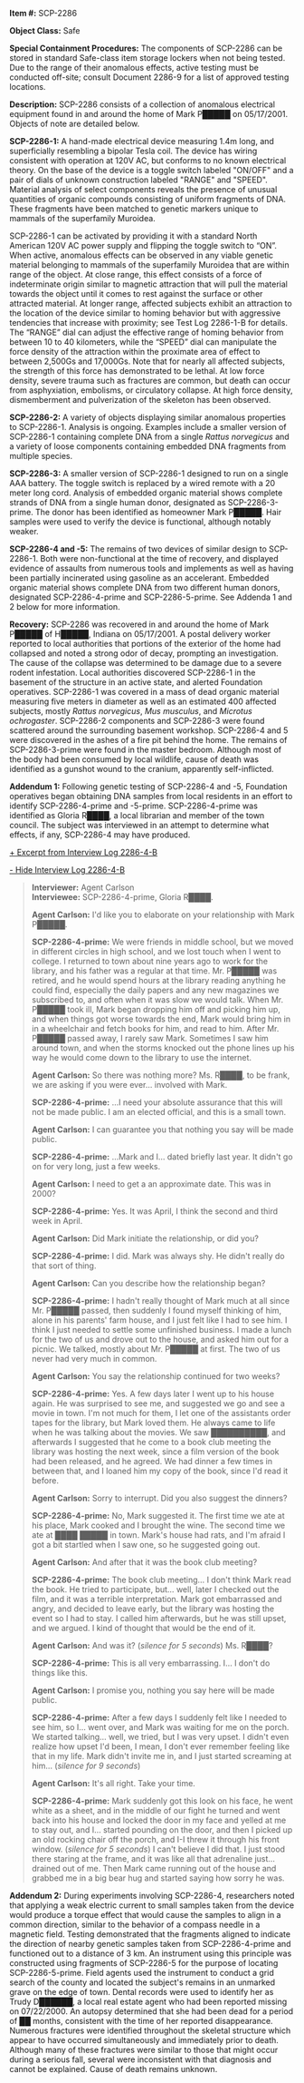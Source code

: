 **Item #:** SCP-2286

**Object Class:** Safe

**Special Containment Procedures:** The components of SCP-2286 can be stored in standard Safe-class item storage lockers when not being tested. Due to the range of their anomalous effects, active testing must be conducted off-site; consult Document 2286-9 for a list of approved testing locations.

**Description:** SCP-2286 consists of a collection of anomalous electrical equipment found in and around the home of Mark P█████ on 05/17/2001. Objects of note are detailed below.

**SCP-2286-1:** A hand-made electrical device measuring 1.4m long, and superficially resembling a bipolar Tesla coil. The device has wiring consistent with operation at 120V AC, but conforms to no known electrical theory. On the base of the device is a toggle switch labeled "ON/OFF" and a pair of dials of unknown construction labeled "RANGE" and "SPEED". Material analysis of select components reveals the presence of unusual quantities of organic compounds consisting of uniform fragments of DNA. These fragments have been matched to genetic markers unique to mammals of the superfamily Muroidea.

SCP-2286-1 can be activated by providing it with a standard North American 120V AC power supply and flipping the toggle switch to “ON”. When active, anomalous effects can be observed in any viable genetic material belonging to mammals of the superfamily Muroidea that are within range of the object. At close range, this effect consists of a force of indeterminate origin similar to magnetic attraction that will pull the material towards the object until it comes to rest against the surface or other attracted material. At longer range, affected subjects exhibit an attraction to the location of the device similar to homing behavior but with aggressive tendencies that increase with proximity; see Test Log 2286-1-B for details. The “RANGE” dial can adjust the effective range of homing behavior from between 10 to 40 kilometers, while the “SPEED” dial can manipulate the force density of the attraction within the proximate area of effect to between 2,500Gs and 17,000Gs. Note that for nearly all affected subjects, the strength of this force has demonstrated to be lethal. At low force density, severe trauma such as fractures are common, but death can occur from asphyxiation, embolisms, or circulatory collapse. At high force density, dismemberment and pulverization of the skeleton has been observed.

**SCP-2286-2:** A variety of objects displaying similar anomalous properties to SCP-2286-1. Analysis is ongoing. Examples include a smaller version of SCP-2286-1 containing complete DNA from a single _Rattus norvegicus_ and a variety of loose components containing embedded DNA fragments from multiple species.

**SCP-2286-3:** A smaller version of SCP-2286-1 designed to run on a single AAA battery. The toggle switch is replaced by a wired remote with a 20 meter long cord. Analysis of embedded organic material shows complete strands of DNA from a single human donor, designated as SCP-2286-3-prime. The donor has been identified as homeowner Mark P█████. Hair samples were used to verify the device is functional, although notably weaker.

**SCP-2286-4 and -5:** The remains of two devices of similar design to SCP-2286-1. Both were non-functional at the time of recovery, and displayed evidence of assaults from numerous tools and implements as well as having been partially incinerated using gasoline as an accelerant. Embedded organic material shows complete DNA from two different human donors, designated SCP-2286-4-prime and SCP-2286-5-prime. See Addenda 1 and 2 below for more information.

**Recovery:** SCP-2286 was recovered in and around the home of Mark P█████ of H█████, Indiana on 05/17/2001. A postal delivery worker reported to local authorities that portions of the exterior of the home had collapsed and noted a strong odor of decay, prompting an investigation. The cause of the collapse was determined to be damage due to a severe rodent infestation. Local authorities discovered SCP-2286-1 in the basement of the structure in an active state, and alerted Foundation operatives. SCP-2286-1 was covered in a mass of dead organic material measuring five meters in diameter as well as an estimated 400 affected subjects, mostly _Rattus norvegicus_, _Mus musculus_, and _Microtus ochrogaster_. SCP-2286-2 components and SCP-2286-3 were found scattered around the surrounding basement workshop. SCP-2286-4 and 5 were discovered in the ashes of a fire pit behind the home. The remains of SCP-2286-3-prime were found in the master bedroom. Although most of the body had been consumed by local wildlife, cause of death was identified as a gunshot wound to the cranium, apparently self-inflicted.

**Addendum 1:** Following genetic testing of SCP-2286-4 and -5, Foundation operatives began obtaining DNA samples from local residents in an effort to identify SCP-2286-4-prime and -5-prime. SCP-2286-4-prime was identified as Gloria R████, a local librarian and member of the town council. The subject was interviewed in an attempt to determine what effects, if any, SCP-2286-4 may have produced.

[+ Excerpt from Interview Log 2286-4-B](javascript:;)

[\- Hide Interview Log 2286-4-B](javascript:;)

> **Interviewer:** Agent Carlson  
> **Interviewee:** SCP-2286-4-prime, Gloria R████.
> 
> **Agent Carlson:** I'd like you to elaborate on your relationship with Mark P█████.
> 
> **SCP-2286-4-prime:** We were friends in middle school, but we moved in different circles in high school, and we lost touch when I went to college. I returned to town about nine years ago to work for the library, and his father was a regular at that time. Mr. P█████ was retired, and he would spend hours at the library reading anything he could find, especially the daily papers and any new magazines we subscribed to, and often when it was slow we would talk. When Mr. P█████ took ill, Mark began dropping him off and picking him up, and when things got worse towards the end, Mark would bring him in in a wheelchair and fetch books for him, and read to him. After Mr. P█████ passed away, I rarely saw Mark. Sometimes I saw him around town, and when the storms knocked out the phone lines up his way he would come down to the library to use the internet.
> 
> **Agent Carlson:** So there was nothing more? Ms. R████, to be frank, we are asking if you were ever… involved with Mark.
> 
> **SCP-2286-4-prime:** …I need your absolute assurance that this will not be made public. I am an elected official, and this is a small town.
> 
> **Agent Carlson:** I can guarantee you that nothing you say will be made public.
> 
> **SCP-2286-4-prime:** …Mark and I… dated briefly last year. It didn't go on for very long, just a few weeks.
> 
> **Agent Carlson:** I need to get a an approximate date. This was in 2000?
> 
> **SCP-2286-4-prime:** Yes. It was April, I think the second and third week in April.
> 
> **Agent Carlson:** Did Mark initiate the relationship, or did you?
> 
> **SCP-2286-4-prime:** I did. Mark was always shy. He didn't really do that sort of thing.
> 
> **Agent Carlson:** Can you describe how the relationship began?
> 
> **SCP-2286-4-prime:** I hadn't really thought of Mark much at all since Mr. P█████ passed, then suddenly I found myself thinking of him, alone in his parents' farm house, and I just felt like I had to see him. I think I just needed to settle some unfinished business. I made a lunch for the two of us and drove out to the house, and asked him out for a picnic. We talked, mostly about Mr. P█████ at first. The two of us never had very much in common.
> 
> **Agent Carlson:** You say the relationship continued for two weeks?
> 
> **SCP-2286-4-prime:** Yes. A few days later I went up to his house again. He was surprised to see me, and suggested we go and see a movie in town. I'm not much for them, I let one of the assistants order tapes for the library, but Mark loved them. He always came to life when he was talking about the movies. We saw ██████████, and afterwards I suggested that he come to a book club meeting the library was hosting the next week, since a film version of the book had been released, and he agreed. We had dinner a few times in between that, and I loaned him my copy of the book, since I'd read it before.
> 
> **Agent Carlson:** Sorry to interrupt. Did you also suggest the dinners?
> 
> **SCP-2286-4-prime:** No, Mark suggested it. The first time we ate at his place, Mark cooked and I brought the wine. The second time we ate at ████ █████ in town. Mark's house had rats, and I'm afraid I got a bit startled when I saw one, so he suggested going out.
> 
> **Agent Carlson:** And after that it was the book club meeting?
> 
> **SCP-2286-4-prime:** The book club meeting… I don't think Mark read the book. He tried to participate, but… well, later I checked out the film, and it was a terrible interpretation. Mark got embarrassed and angry, and decided to leave early, but the library was hosting the event so I had to stay. I called him afterwards, but he was still upset, and we argued. I kind of thought that would be the end of it.
> 
> **Agent Carlson:** And was it? (_silence for 5 seconds_) Ms. R████?
> 
> **SCP-2286-4-prime:** This is all very embarrassing. I… I don't do things like this.
> 
> **Agent Carlson:** I promise you, nothing you say here will be made public.
> 
> **SCP-2286-4-prime:** After a few days I suddenly felt like I needed to see him, so I… went over, and Mark was waiting for me on the porch. We started talking… well, we tried, but I was very upset. I didn't even realize how upset I'd been, I mean, I don't ever remember feeling like that in my life. Mark didn't invite me in, and I just started screaming at him… (_silence for 9 seconds_)
> 
> **Agent Carlson:** It's all right. Take your time.
> 
> **SCP-2286-4-prime:** Mark suddenly got this look on his face, he went white as a sheet, and in the middle of our fight he turned and went back into his house and locked the door in my face and yelled at me to stay out, and I… started pounding on the door, and then I picked up an old rocking chair off the porch, and I-I threw it through his front window. (_silence for 5 seconds_) I can't believe I did that. I just stood there staring at the frame, and it was like all that adrenaline just… drained out of me. Then Mark came running out of the house and grabbed me in a big bear hug and started saying how sorry he was.

**Addendum 2:** During experiments involving SCP-2286-4, researchers noted that applying a weak electric current to small samples taken from the device would produce a torque effect that would cause the samples to align in a common direction, similar to the behavior of a compass needle in a magnetic field. Testing demonstrated that the fragments aligned to indicate the direction of nearby genetic samples taken from SCP-2286-4-prime and functioned out to a distance of 3 km. An instrument using this principle was constructed using fragments of SCP-2286-5 for the purpose of locating SCP-2286-5-prime. Field agents used the instrument to conduct a grid search of the county and located the subject's remains in an unmarked grave on the edge of town. Dental records were used to identify her as Trudy D██████, a local real estate agent who had been reported missing on 07/22/2000. An autopsy determined that she had been dead for a period of ██ months, consistent with the time of her reported disappearance. Numerous fractures were identified throughout the skeletal structure which appear to have occurred simultaneously and immediately prior to death. Although many of these fractures were similar to those that might occur during a serious fall, several were inconsistent with that diagnosis and cannot be explained. Cause of death remains unknown.